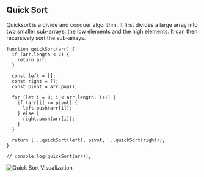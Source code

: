 ## Quick Sort

Quicksort is a divide and conquer algorithm. It first divides a large array into two smaller sub-arrays: the low elements and the high elements. It can then recursively sort the sub-arrays.
```
function quickSort(arr) {
  if (arr.length < 2) {
    return arr;
  }

  const left = [];
  const right = [];
  const pivot = arr.pop();

  for (let i = 0; i < arr.length; i++) {
    if (arr[i] <= pivot) {
      left.push(arr[i]);
    } else {
      right.push(arr[i]);
    }
  }

  return [...quickSort(left), pivot, ...quickSort(right)];
}

// console.log(quickSort(arr));
```
![Quick Sort Visualization](https://upload.wikimedia.org/wikipedia/commons/9/9c/Quicksort-example.gif)
